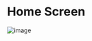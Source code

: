 # Home Screen
![image](https://github.com/wh0datboi/Home-Lab-Server/assets/37912203/8bb9130a-0ae3-401f-a53e-c7a44827d6a6)

